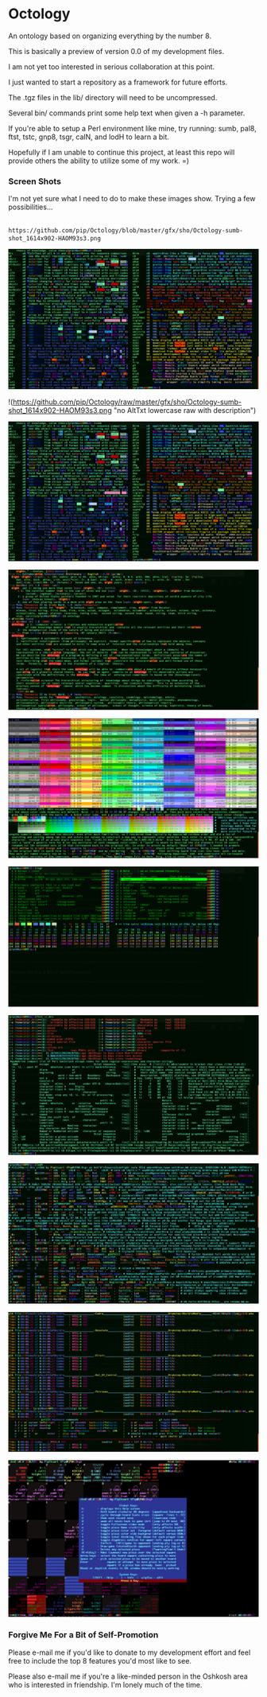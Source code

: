 # Octology
An ontology based on organizing everything by the number 8.

This is basically a preview of version 0.0 of my development files.

I am not yet too interested in serious collaboration at this point.

I just wanted to start a repository as a framework for future efforts.

The .tgz files in the lib/ directory will need to be uncompressed.

Several bin/ commands print some help text when given a -h parameter.

If you're able to setup a Perl environment like mine, try running:
  sumb, pal8, ftst, tstc, gnp8, tsgr, calN, and lodH to learn a bit.

Hopefully if I am unable to continue this project, at least this
  repo will provide others the ability to utilize some of my work. =)


### Screen Shots
I'm not yet sure what I need to do to make these images show. Trying a few possibilities...

                                        https://github.com/pip/Octology/blob/master/gfx/sho/Octology-sumb-shot_1614x902-HAOM93s3.png
![AltTxt lowercase blob no description](https://github.com/pip/Octology/blob/master/gfx/sho/Octology-sumb-shot_1614x902-HAOM93s3.png)

!(https://github.com/pip/Octology/raw/master/gfx/sho/Octology-sumb-shot_1614x902-HAOM93s3.png "no AltTxt lowercase raw with description")

![Octology-sumb-shot_1614x902-HAOM93s3](HTTPS://GitHub.Com/pip/Octology/blob/master/gfx/sho/Octology-sumb-shot_1614x902-HAOM93s3.png "Octology-sumb-HAOM93s3")

![Octology-dic8-shot_1614x902-HAOM900M](HTTPS://GitHub.Com/pip/Octology/blob/master/gfx/sho/Octology-dic8-shot_1614x902-HAOM900M.png "Octology-dic8-HAOM900M")

![Octology-tstc-shot_1614x902-HAOM95Nx](HTTPS://GitHub.Com/pip/Octology/blob/master/gfx/sho/Octology-tstc-shot_1614x902-HAOM95Nx.png "Octology-tstc-HAOM95Nx")

![Octology-tsgr-shot_1614x902-HAOM97rX](HTTPS://GitHub.Com/pip/Octology/blob/master/gfx/sho/Octology-tsgr-shot_1614x902-HAOM97rX.png "Octology-tsgr-HAOM97rX")

![Octology-ftst-shot_1614x902-HAOM99L1](HTTPS://GitHub.Com/pip/Octology/blob/master/gfx/sho/Octology-ftst-shot_1614x902-HAOM99L1.png "Octology-ftst-HAOM99L1")

![Octology-lodH-shot_1614x902-HAOM9A8m](HTTPS://GitHub.Com/pip/Octology/blob/master/gfx/sho/Octology-lodH-shot_1614x902-HAOM9A8m.png "Octology-lodH-HAOM9A8m")

![Octology-g3Ob-shot_1614x902-HAOM9cKA](HTTPS://GitHub.Com/pip/Octology/blob/master/gfx/sho/Octology-g3Ob-shot_1614x902-HAOM9cKA.png "Octology-g3Ob-HAOM9cKA")

![Octology-ckm8-shot_1536x960-HAOM9HKQ](HTTPS://GitHub.Com/pip/Octology/blob/master/gfx/sho/Octology-ckm8-shot_1536x960-HAOM9HKQ.png "Octology-ckm8-HAOM9HKQ")


### Forgive Me For a Bit of Self-Promotion
Please e-mail me if you'd like to donate to my development effort and
  feel free to include the top 8 features you'd most like to see.
  
Please also e-mail me if you're a like-minded person in the Oshkosh
  area who is interested in friendship. I'm lonely much of the time.
